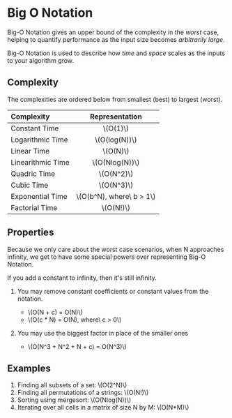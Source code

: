 # Big O Notation

Big-O Notation gives an upper bound of the complexity in the *worst* case,
helping to quantify performance as the input size becomes *arbitrarily large*.

Big-O Notation is used to describe how *time* and *space* scales as the inputs
to your algorithm grow.

## Complexity

The complexities are ordered below from smallest (best) to largest (worst).

| Complexity | Representation |
|:---|:---:|
|Constant Time|\\(O(1)\\)|
|Logarithmic Time|\\(O(log(N))\\)|
|Linear Time|\\(O(N)\\)|
|Linearithmic Time|\\(O(Nlog(N))\\)|
|Quadric Time|\\(O(N^2)\\)|
|Cubic Time|\\(O(N^3)\\)|
|Exponential Time|\\(O(b^N), where\ b > 1\\)|
|Factorial Time|\\(O(N!)\\)|


## Properties
Because we only care about the worst case scenarios, when N approaches infinity, we get to have some special powers over representing Big-O Notation.

If you add a constant to infinity, then it's still infinity.

1. You may remove constant coefficients or constant values from the notation.
    * \\(O(N + c) = O(N)\\)
    * \\(O(c * N) = O(N), where\ c > 0\\)

1. You may use the biggest factor in place of the smaller ones
    * \\(O(N^3 + N^2 + N + c) = O(N^3)\\)


## Examples

1. Finding all subsets of a set: \\(O(2^N)\\)
1. Finding all permutations of a strings: \\(O(N!)\\)
1. Sorting using mergesort: \\(O(Nlog(N))\\)
1. Iterating over all cells in a matrix of size N by M: \\(O(N*M)\\)
